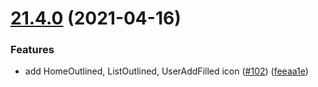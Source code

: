 # [21.4.0](https://github.com/growingio/gio-design-icons/compare/v21.3.4...v21.4.0) (2021-04-16)


### Features

* add HomeOutlined, ListOutlined, UserAddFilled icon ([#102](https://github.com/growingio/gio-design-icons/issues/102)) ([feeaa1e](https://github.com/growingio/gio-design-icons/commit/feeaa1e1a36abf3fab39c75f277a744572c90ddb))



